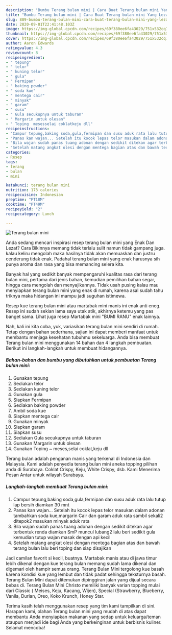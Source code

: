 ```yaml
---
description: "Bumbu Terang bulan mini | Cara Buat Terang bulan mini Yang Lezat Sekali"
title: "Bumbu Terang bulan mini | Cara Buat Terang bulan mini Yang Lezat Sekali"
slug: 889-bumbu-terang-bulan-mini-cara-buat-terang-bulan-mini-yang-lezat-sekali
date: 2020-09-01T22:41:48.103Z
image: https://img-global.cpcdn.com/recipes/69f380ee6fa43029/751x532cq70/terang-bulan-mini-foto-resep-utama.jpg
thumbnail: https://img-global.cpcdn.com/recipes/69f380ee6fa43029/751x532cq70/terang-bulan-mini-foto-resep-utama.jpg
cover: https://img-global.cpcdn.com/recipes/69f380ee6fa43029/751x532cq70/terang-bulan-mini-foto-resep-utama.jpg
author: Aaron Edwards
ratingvalue: 4.3
reviewcount: 8
recipeingredient:
- " tepung"
- " telor"
- " kuning telor"
- " gula"
- " Fermipan"
- " baking powder"
- " soda kue"
- " mentega cair"
- " minyak"
- " garam"
- " susu"
- " Gula secukupnya untuk taburan"
- " Margarin untuk olesan"
- " Toping  mesesselai coklatkeju dll"
recipeinstructions:
- "Campur tepung,baking soda,gula,fermipan dan susu aduk rata lalu tutup lap bersih diamkan 30 mnt"
- "Panas kan wajan... Setelah itu kocok lepas telor masukan dalam adonan tambahkan soda kue,margarin Cair dan garam aduk rata sambil sekali2 ditepok2 masukan minyak aduk rata"
- "Bila wajan sudah panas tuang adonan dengan sedikit ditekan agar terbentuk renda diamkan SmP muncul lubang2 lalu beri sedikit gula kemudian tutup wajan masak dengan api kecil"
- "Setelah matang angkat olesi dengan mentega bagian atas dan bawah terang bulan lalu beri toping dan siap disajikan"
categories:
- Resep
tags:
- terang
- bulan
- mini

katakunci: terang bulan mini 
nutrition: 173 calories
recipecuisine: Indonesian
preptime: "PT18M"
cooktime: "PT49M"
recipeyield: "2"
recipecategory: Lunch

---
```



![Terang bulan mini](https://img-global.cpcdn.com/recipes/69f380ee6fa43029/751x532cq70/terang-bulan-mini-foto-resep-utama.jpg)

Anda sedang mencari inspirasi resep terang bulan mini yang Enak Dan Lezat? Cara Bikinnya memang tidak terlalu sulit namun tidak gampang juga. kalau keliru mengolah maka hasilnya tidak akan memuaskan dan justru cenderung tidak enak. Padahal terang bulan mini yang enak harusnya sih punya aroma dan rasa yang bisa memancing selera kita.

Banyak hal yang sedikit banyak mempengaruhi kualitas rasa dari terang bulan mini, pertama dari jenis bahan, kemudian pemilihan bahan segar, hingga cara mengolah dan menyajikannya. Tidak usah pusing kalau mau menyiapkan terang bulan mini yang enak di rumah, karena asal sudah tahu triknya maka hidangan ini mampu jadi suguhan istimewa.

Resep kue terang bulan mini atau martabak mini manis ini enak anti eneg. Resep ini sudah sekian lama saya utak atik, akhirnya ketemu yang pas banget sama. Lihat juga resep Martabak mini &#34;BUMI RANU&#34; enak lainnya.


Nah, kali ini kita coba, yuk, variasikan terang bulan mini sendiri di rumah. Tetap dengan bahan sederhana, sajian ini dapat memberi manfaat untuk membantu menjaga kesehatan tubuhmu sekeluarga. Anda bisa membuat Terang bulan mini menggunakan 14 bahan dan 4 langkah pembuatan. Berikut ini langkah-langkah untuk membuat hidangannya.

<!--inarticleads1-->

##### Bahan-bahan dan bumbu yang dibutuhkan untuk pembuatan Terang bulan mini:

1. Gunakan  tepung
1. Sediakan  telor
1. Sediakan  kuning telor
1. Gunakan  gula
1. Siapkan  Fermipan
1. Sediakan  baking powder
1. Ambil  soda kue
1. Siapkan  mentega cair
1. Gunakan  minyak
1. Siapkan  garam
1. Siapkan  susu
1. Sediakan  Gula secukupnya untuk taburan
1. Gunakan  Margarin untuk olesan
1. Gunakan  Toping ~ meses,selai coklat,keju dll


Terang bulan adalah penganan manis yang terkenal di Indonesia dan Malaysia. Kami adalah penyedia terang bulan mini aneka topping pilihan anda di Surabaya. Coklat Crispy, Keju, White Crispy, dsb. Kami Menerima Pesan Antar untuk wilayah Surabaya. 

<!--inarticleads2-->

##### Langkah-langkah membuat Terang bulan mini:

1. Campur tepung,baking soda,gula,fermipan dan susu aduk rata lalu tutup lap bersih diamkan 30 mnt
1. Panas kan wajan... Setelah itu kocok lepas telor masukan dalam adonan tambahkan soda kue,margarin Cair dan garam aduk rata sambil sekali2 ditepok2 masukan minyak aduk rata
1. Bila wajan sudah panas tuang adonan dengan sedikit ditekan agar terbentuk renda diamkan SmP muncul lubang2 lalu beri sedikit gula kemudian tutup wajan masak dengan api kecil
1. Setelah matang angkat olesi dengan mentega bagian atas dan bawah terang bulan lalu beri toping dan siap disajikan


Jadi camilan favorit si kecil, buatnya. Martabak manis atau di jawa timur lebih dikenal dengan kue terang bulan memang sudah lama dikenal dan digemari oleh hampir semua orang. Terang Bulan Mini tergolong kue basah karena kondisi kue yang lembut dan tidak padat sehingga teksturnya basah. Terang Bulan Mini dapat ditemukan dipinggiran jalan yang dijual secara bebas di. Terang Bulan Mini Christo memiliki banyak varian topping mulai dari Classic ( Meises, Keju, Kacang, Wijen), Special (Strawberry, Blueberry, Vanila, Durian, Oreo, Koko Krunch, Honey Star. 

Terima kasih telah menggunakan resep yang tim kami tampilkan di sini. Harapan kami, olahan Terang bulan mini yang mudah di atas dapat membantu Anda menyiapkan makanan yang sedap untuk keluarga/teman ataupun menjadi ide bagi Anda yang berkeinginan untuk berbisnis kuliner. Selamat mencoba!
